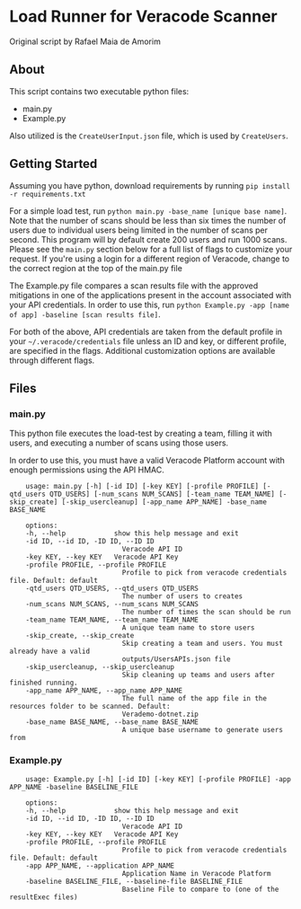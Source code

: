 # Load Runner for Veracode Scanner

Original script by Rafael Maia de Amorim

## About
This script contains two executable python files:
- main.py
- Example.py

Also utilized is the `CreateUserInput.json` file, which is used by `CreateUsers`.

## Getting Started
Assuming you have python, download requirements by running `pip install -r requirements.txt`
    
For a simple load test, run `python main.py -base_name [unique base name]`. Note that the number of scans should be less than six times the number of users due to individual users being limited in the number of scans per second. This program will by default create 200 users and run 1000 scans. Please see the `main.py` section below for a full list of flags to customize your request. If you're using a login for a different region of Veracode, change to the correct region at the top of the main.py file

The Example.py file compares a scan results file with the approved mitigations in one of the applications present in the account associated with your API credentials. In order to use this, run `python Example.py -app [name of app] -baseline [scan results file]`.
    
For both of the above, API credentials are taken from the default profile in your `~/.veracode/credentials` file unless an ID and key, or different profile, are specified in the flags. Additional customization options are available through different flags.

## Files

### main.py

This python file executes the load-test by creating a team, filling it with users, and executing a number of scans using those users.

In order to use this, you must have a valid Veracode Platform account with enough permissions using the API HMAC.

```
    usage: main.py [-h] [-id ID] [-key KEY] [-profile PROFILE] [-qtd_users QTD_USERS] [-num_scans NUM_SCANS] [-team_name TEAM_NAME] [-skip_create] [-skip_usercleanup] [-app_name APP_NAME] -base_name BASE_NAME

    options:
    -h, --help            show this help message and exit
    -id ID, --id ID, -ID ID, --ID ID
                            Veracode API ID
    -key KEY, --key KEY   Veracode API Key
    -profile PROFILE, --profile PROFILE
                            Profile to pick from veracode credentials file. Default: default
    -qtd_users QTD_USERS, --qtd_users QTD_USERS
                            The number of users to creates
    -num_scans NUM_SCANS, --num_scans NUM_SCANS
                            The number of times the scan should be run
    -team_name TEAM_NAME, --team_name TEAM_NAME
                            A unique team name to store users
    -skip_create, --skip_create
                            Skip creating a team and users. You must already have a valid
                            outputs/UsersAPIs.json file
    -skip_usercleanup, --skip_usercleanup
                            Skip cleaning up teams and users after finished running.
    -app_name APP_NAME, --app_name APP_NAME
                            The full name of the app file in the resources folder to be scanned. Default:
                            Verademo-dotnet.zip
    -base_name BASE_NAME, --base_name BASE_NAME
                            A unique base username to generate users from
```

### Example.py
```
    usage: Example.py [-h] [-id ID] [-key KEY] [-profile PROFILE] -app APP_NAME -baseline BASELINE_FILE

    options:
    -h, --help            show this help message and exit
    -id ID, --id ID, -ID ID, --ID ID
                            Veracode API ID
    -key KEY, --key KEY   Veracode API Key
    -profile PROFILE, --profile PROFILE
                            Profile to pick from veracode credentials file. Default: default
    -app APP_NAME, --application APP_NAME
                            Application Name in Veracode Platform
    -baseline BASELINE_FILE, --baseline-file BASELINE_FILE
                            Baseline File to compare to (one of the resultExec files)
```
